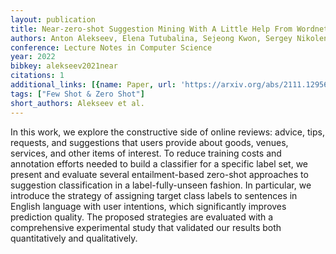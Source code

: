 ```yaml
---
layout: publication
title: Near-zero-shot Suggestion Mining With A Little Help From Wordnet
authors: Anton Alekseev, Elena Tutubalina, Sejeong Kwon, Sergey Nikolenko
conference: Lecture Notes in Computer Science
year: 2022
bibkey: alekseev2021near
citations: 1
additional_links: [{name: Paper, url: 'https://arxiv.org/abs/2111.12956'}]
tags: ["Few Shot & Zero Shot"]
short_authors: Alekseev et al.
---
```

In this work, we explore the constructive side of online reviews: advice,
tips, requests, and suggestions that users provide about goods, venues,
services, and other items of interest. To reduce training costs and annotation
efforts needed to build a classifier for a specific label set, we present and
evaluate several entailment-based zero-shot approaches to suggestion
classification in a label-fully-unseen fashion. In particular, we introduce the
strategy of assigning target class labels to sentences in English language with
user intentions, which significantly improves prediction quality. The proposed
strategies are evaluated with a comprehensive experimental study that validated
our results both quantitatively and qualitatively.